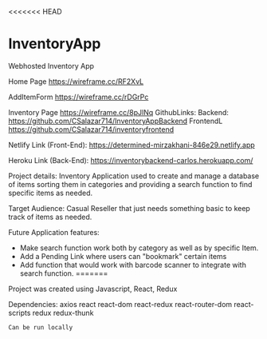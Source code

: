 <<<<<<< HEAD
# InventoryApp
Webhosted Inventory App

Home Page
https://wireframe.cc/RF2XvL

AddItemForm
https://wireframe.cc/rDGrPc

Inventory Page
https://wireframe.cc/8pJlNq
GithubLinks:
Backend: https://github.com/CSalazar714/InventoryAppBackend
FrontendL https://github.com/CSalazar714/inventoryfrontend

Netlify Link (Front-End):
https://determined-mirzakhani-846e29.netlify.app

Heroku Link (Back-End):
https://inventorybackend-carlos.herokuapp.com/


Project details:
Inventory Application used to create and manage a database of items sorting them in categories and providing a search function to find specific items as needed. 

Target Audience:
Casual Reseller that just needs something basic to keep track of items as needed. 

Future Application features:
- Make search function work both by category as well as by specific Item. 
- Add a Pending Link where users can "bookmark" certain items
- Add function that would work with barcode scanner to integrate with search function. 
=======

Project was created using Javascript, React, Redux

Dependencies:
    axios
    react
    react-dom
    react-redux
    react-router-dom 
    react-scripts 
    redux 
    redux-thunk

    Can be run locally 

